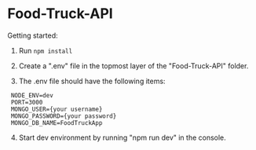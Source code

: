 # Food-Truck-API




Getting started:

1. Run `npm install`

2. Create a ".env" file in the topmost layer of the "Food-Truck-API" folder.

3. The .env file should have the following items:

``` 
 NODE_ENV=dev
 PORT=3000
 MONGO_USER={your username}
 MONGO_PASSWORD={your password}
 MONGO_DB_NAME=FoodTruckApp 
 ```

4. Start dev environment by running "npm run dev" in the console.



